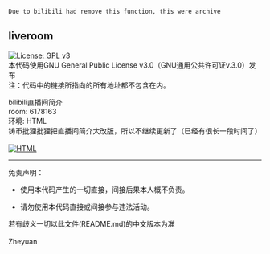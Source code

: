 `Due to bilibili had remove this function, this were archive`
## liveroom
[![License: GPL v3](https://img.shields.io/badge/License-GPL%20v3-blue.svg)](https://www.gnu.org/licenses/gpl-3.0)<br>
本代码使用GNU General Public License v3.0（GNU通用公共许可证v.3.0）发布<br>
注：代码中的链接所指向的所有地址都不包含在内。<br>


bilibili直播间简介<br>
room: 6178163<br>
环境: HTML<br>
铸币批狸批狸把直播间简介大改版，所以不继续更新了（已经有很长一段时间了）<br>
<br>
[![HTML](https://img.shields.io/badge/language-HTML-red.svg)](https://www.w3.org/html/)<br>

****

免责声明：

* 使用本代码产生的一切直接，间接后果本人概不负责。

* 请勿使用本代码直接或间接参与违法活动。

若有歧义一切以此文件(README.md)的中文版本为准<br>
<br>
Zheyuan
